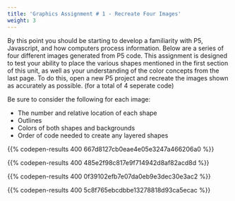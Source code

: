 ```yaml
---
title: 'Graphics Assignment # 1 - Recreate Four Images'
weight: 3
---
```

By this point you should be starting to develop a familiarity with P5, Javascript, and how computers process information. Below are a series of four different images generated from P5 code. This assignment is designed to test your ability to place the various shapes mentioned in the first section of this unit, as well as your understanding of the color concepts from the last page. To do this, open a new P5 project and recreate the images shown as accurately as possible. (for a total of 4 seperate code)

Be sure to consider the following for each image:

* The number and relative location of each shape
* Outlines
* Colors of both shapes and backgrounds
* Order of code needed to create any layered shapes


{{% codepen-results 400 667d8127cb0eae4e05e3247a466206a0 %}}

{{% codepen-results 400 485e2f98c817e9f714942d8af82acd8d %}}

{{% codepen-results 400 0f39102efb7e07da0eb9e3dec30e3ac2 %}}

{{% codepen-results 400 5c8f765ebcdbbe13278818d93ca5ecac %}}

